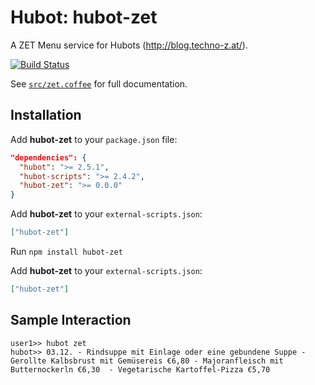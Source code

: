 # Hubot: hubot-zet

A ZET Menu service for Hubots (http://blog.techno-z.at/).

[![Build Status](https://travis-ci.org/tholu/hubot-zet.png?branch=master)](https://travis-ci.org/tholu/hubot-zet)

See [`src/zet.coffee`](src/zet.coffee) for full documentation.

## Installation

Add **hubot-zet** to your `package.json` file:

```json
"dependencies": {
  "hubot": ">= 2.5.1",
  "hubot-scripts": ">= 2.4.2",
  "hubot-zet": ">= 0.0.0"
}
```

Add **hubot-zet** to your `external-scripts.json`:

```json
["hubot-zet"]
```

Run `npm install hubot-zet`

Add **hubot-zet** to your `external-scripts.json`:

```json
["hubot-zet"]
```

## Sample Interaction

```
user1>> hubot zet
hubot>> 03.12. - Rindsuppe mit Einlage oder eine gebundene Suppe - Gerollte Kalbsbrust mit Gemüsereis €6,80 - Majoranfleisch mit Butternockerln €6,30  - Vegetarische Kartoffel-Pizza €5,70
```
